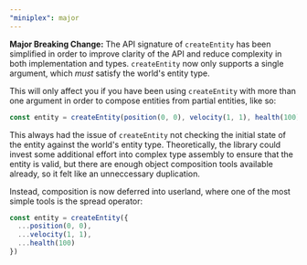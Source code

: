 ```yaml
---
"miniplex": major
---
```


**Major Breaking Change:** The API signature of `createEntity` has been simplified in order to improve clarity of the API and reduce complexity in both implementation and types. `createEntity` now only supports a single argument, which _must_ satisfy the world's entity type.

This will only affect you if you have been using `createEntity` with more than one argument in order to compose entities from partial entities, like so:

```js
const entity = createEntity(position(0, 0), velocity(1, 1), health(100))
```

This always had the issue of `createEntity` not checking the initial state of the entity against the world's entity type. Theoretically, the library could invest some additional effort into complex type assembly to ensure that the entity is valid, but there are enough object composition tools available already, so it felt like an unneccessary duplication.

Instead, composition is now deferred into userland, where one of the most simple tools is the spread operator:

```js
const entity = createEntity({
  ...position(0, 0),
  ...velocity(1, 1),
  ...health(100)
})
```
